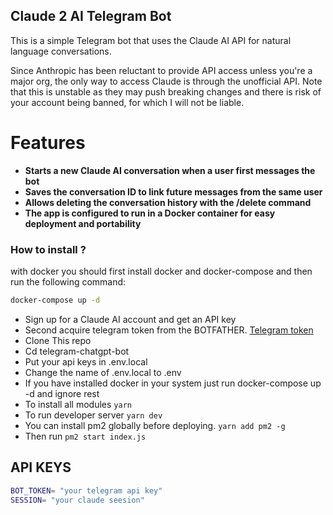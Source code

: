 ## Claude 2 AI Telegram Bot

This is a simple Telegram bot that uses the Claude AI API for natural language conversations.

Since Anthropic has been reluctant to provide API access unless you're a major org, the only way to access Claude is through the unofficial API. Note that this is unstable as they may push breaking changes and there is risk of your account being banned, for which I will not be liable.

# Features

- **Starts a new Claude AI conversation when a user first messages the bot**
- **Saves the conversation ID to link future messages from the same user**
- **Allows deleting the conversation history with the /delete command**
- **The app is configured to run in a Docker container for easy deployment and portability**

### How to install ?

with docker you should first install docker and docker-compose and then run the following command:

```sh
docker-compose up -d
```

- Sign up for a Claude AI account and get an API key
- Second acquire telegram token from the BOTFATHER. [Telegram token](https://telegram.me/BotFather)
- Clone This repo
- Cd telegram-chatgpt-bot
- Put your api keys in .env.local
- Change the name of .env.local to .env
- If you have installed docker in your system just run docker-compose up -d and ignore rest
- To install all modules `yarn`
- To run developer server `yarn dev`
- You can install pm2 globally before deploying. `yarn add pm2 -g`
- Then run `pm2 start index.js`

## API KEYS

```sh
BOT_TOKEN= "your telegram api key"
SESSION= "your claude seesion"
```
